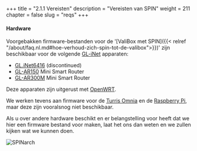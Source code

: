 +++
title = "2.1.1 Vereisten"
description = "Vereisten van SPIN"
weight = 211
chapter = false
slug = "reqs"
+++

#### Hardware
Voorgebakken firmware-bestanden voor de '[ValiBox met SPIN]({{< relref "/about/faq.nl.md#hoe-verhoud-zich-spin-tot-de-valibox">}})' zijn beschikbaar voor de volgende [GL-iNet](https://www.gl-inet.com/) apparaten:

* [GL.iNet6416](https://www.gl-inet.com/gl-inet6416/) (discontinued)
* [GL-AR150](https://www.gl-inet.com/ar150/) Mini Smart Router
* [GL-AR300M](https://www.gl-inet.com/ar300m/) Mini Smart Router

Deze apparaten zijn uitgerust met [OpenWRT](https://openwrt.org/).

We werken tevens aan firmware voor de [Turris Omnia](https://omnia.turris.cz/en/) en de [Raspberry Pi](https://www.raspberrypi.org/), maar deze zijn vooralsnog niet beschikbaar.

Als u over andere hardware beschikt en er belangstelling voor heeft dat we hier een firmware bestand voor maken, laat het ons dan weten en we zullen kijken wat we kunnen doen.

![SPINarch](/images/glinet.png?width=40pc&classes=shadow "GL-iNet logo")

